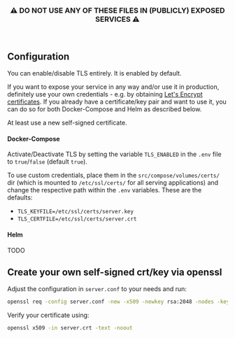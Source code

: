 <div align="center">

  ### ⚠️ **DO NOT USE ANY OF THESE FILES IN (PUBLICLY) EXPOSED SERVICES** ⚠️

</div>

<br />

## Configuration
You can enable/disable TLS entirely. It is enabled by default.

If you want to expose your service in any way and/or use it in production, definitely use your own credentials - e.g. by obtaining [Let's Encrypt certificates](https://letsencrypt.org/de/). If you already have a certificate/key pair and want to use it, you can do so for both Docker-Compose and Helm as described below.

At least use a new self-signed certificate.

#### Docker-Compose
Activate/Deactivate TLS by setting the variable `TLS_ENABLED` in the `.env` file to `true`/`false` (default `true`).

To use custom credentials, place them in the `src/compose/volumes/certs/` dir (which is mounted to `/etc/ssl/certs/` for all serving applications) and change the respective path within the `.env` variables. These are the defaults:
  - `TLS_KEYFILE=/etc/ssl/certs/server.key`
  - `TLS_CERTFILE=/etc/ssl/certs/server.crt`

#### Helm
TODO

## Create your own self-signed crt/key via openssl
Adjust the configuration in `server.conf` to your needs and run:
```bash
openssl req -config server.conf -new -x509 -newkey rsa:2048 -nodes -keyout server.key -days 3650 -out server.crt
```

Verify your certificate using:
```bash
openssl x509 -in server.crt -text -noout
```
